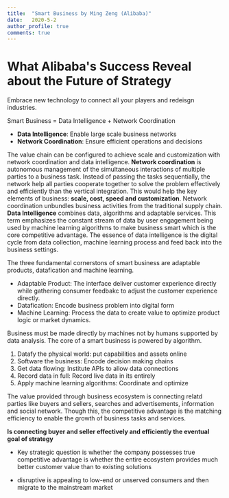 ```yaml
---
title:  "Smart Business by Ming Zeng (Alibaba)"
date:   2020-5-2
author_profile: true
comments: true
---
```


# What Alibaba's Success Reveal about the Future of Strategy

Embrace new technology to connect all your players and redeisgn industries.

Smart Business = Data Intelligence + Network Coordination

- **Data Intelligence**: Enable large scale business networks
- **Network Coordination**: Ensure efficient operations and decisions

The value chain can be configured to achieve scale and customization with network coordination and data intelligence. **Network coordination** is autonomous management of the simultaneous interactions of multiple parties to a business task. Instead of passing the tasks sequentially, the network help all parties cooperate together to solve the problem effectively and efficiently than the vertical integration. This would help the key elements of business: **scale, cost, speed and customization**. Network coordination unbundles business activities from the traditional supply chain. **Data Intelligence** combines data, algorithms and adaptable services. This term emphasizes the constant stream of data by user engagement being used by machine learning algorithms to make business smart which is the core competitive advantage. The essence of data intelligence is the digital cycle from data collection, machine learning process and feed back into the business settings. 

The three fundamental cornerstons of smart business are adaptable products, datafication and machine learning.
- Adaptable Product: The interface deliver customer experience directly while gathering consumer feedbakc to adjust the customer experience directly.
- Datafication: Encode business problem into digital form
- Machine Learning: Process the data to create value to optimize product logic or market dynamics.

Business must be made directly by machines not by humans supported by data analysis. The core of a smart business is powered by algorithm. 
1. Datafy the physical world: put capabilities and assets online
2. Software the business: Encode decision making chains
3. Get data flowing: Institute APIs to allow data connections
4. Record data in full: Record live data in its entirely
5. Apply machine learning algorithms: Coordinate and optimize

The value provided through business ecosystem is connecting relatd parties like buyers and sellers, searches and advertisements, information and social network. Though this, the competitive advantage is the matching efficiency to enable the growth of business tasks and services.

**Is connecting buyer and seller effectively and efficiently the eventual goal of strategy**

- Key strategic question is whether the company possesses true competitive advantage is whether the entire ecosystem provides much better customer value than to existing solutions

- disruptive is appealing to low-end or unserved consumers and then migrate to the mainstream market








